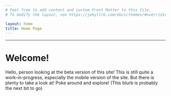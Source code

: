 ```yaml
---
# Feel free to add content and custom Front Matter to this file.
# To modify the layout, see https://jekyllrb.com/docs/themes/#overriding-theme-defaults

layout: home
title: Home Page
---
```


---

# Welcome!

Hello, person looking at the beta version of this site! This is still quite a work-in-progress, especially the mobile
version of the site. But there is plenty to take a look at! Poke around and explore! (This blurb is probably the next
bit to go)
